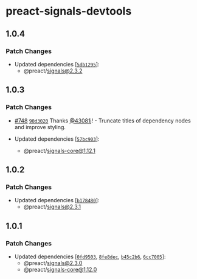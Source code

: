 # preact-signals-devtools

## 1.0.4

### Patch Changes

- Updated dependencies [[`5db1295`](https://github.com/preactjs/signals/commit/5db1295fd46404c32802d89989d891d0389f7031)]:
  - @preact/signals@2.3.2

## 1.0.3

### Patch Changes

- [#748](https://github.com/preactjs/signals/pull/748) [`90d3020`](https://github.com/preactjs/signals/commit/90d3020475380bd329d1184fe3d551e6d6f7dc50) Thanks [@43081j](https://github.com/43081j)! - Truncate titles of dependency nodes and improve styling.

- Updated dependencies [[`57bc903`](https://github.com/preactjs/signals/commit/57bc9033422b308d0e9c4204c037fd339011dd6f)]:
  - @preact/signals-core@1.12.1

## 1.0.2

### Patch Changes

- Updated dependencies [[`b178480`](https://github.com/preactjs/signals/commit/b17848089b3d396e0160e9d54a73d109d4674845)]:
  - @preact/signals@2.3.1

## 1.0.1

### Patch Changes

- Updated dependencies [[`0fd9503`](https://github.com/preactjs/signals/commit/0fd9503a53ad6836ac445d7d384b8f153b93a158), [`8fe8dec`](https://github.com/preactjs/signals/commit/8fe8decd9b5c6c4fd5b357730838eda030c25ae2), [`b45c2b6`](https://github.com/preactjs/signals/commit/b45c2b6e7e0c852a2df4ff7dd541864b4dd5c663), [`6cc7005`](https://github.com/preactjs/signals/commit/6cc700595278d241f276c40dd0ecf162c9e432d8)]:
  - @preact/signals@2.3.0
  - @preact/signals-core@1.12.0
